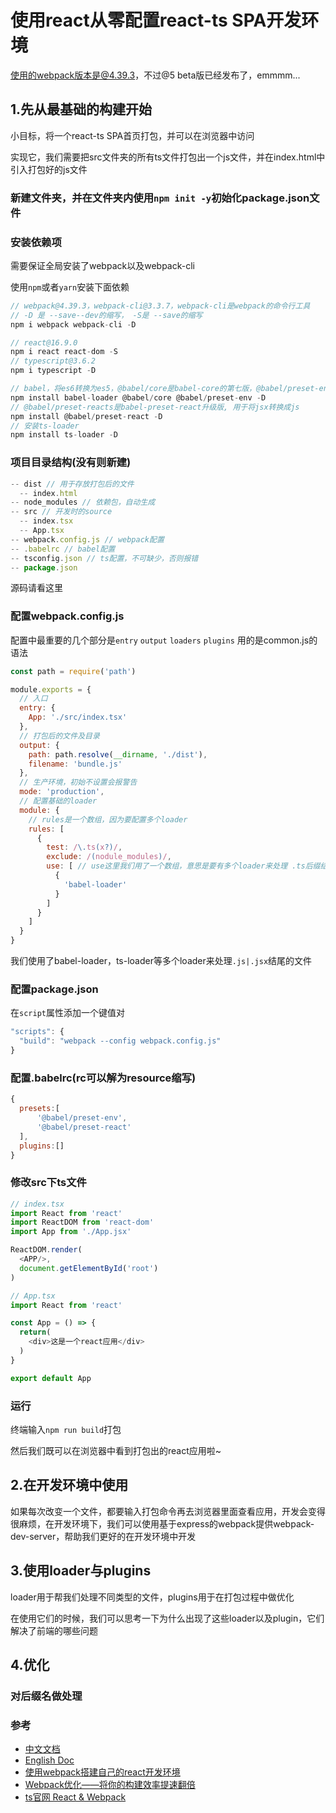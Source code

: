 # 使用react从零配置react-ts SPA开发环境

使用的webpack版本是@4.39.3，不过@5 beta版已经发布了，emmmm...

## 1.先从最基础的构建开始
小目标，将一个react-ts SPA首页打包，并可以在浏览器中访问  

实现它，我们需要把src文件夹的所有ts文件打包出一个js文件，并在index.html中引入打包好的js文件

### 新建文件夹，并在文件夹内使用`npm init -y`初始化package.json文件

### 安装依赖项
需要保证全局安装了webpack以及webpack-cli

使用`npm`或者`yarn`安装下面依赖
```js
// webpack@4.39.3，webpack-cli@3.3.7，webpack-cli是webpack的命令行工具
// -D 是 --save--dev的缩写， -S是 --save的缩写
npm i webpack webpack-cli -D

// react@16.9.0
npm i react react-dom -S
// typescript@3.6.2
npm i typescript -D

// babel，将es6转换为es5，@babel/core是babel-core的第七版，@babel/preset-env是babel-preset-env升级版，不需要安装babel-preset-stage-0
npm install babel-loader @babel/core @babel/preset-env -D
// @babel/preset-reacts是babel-preset-react升级版, 用于将jsx转换成js
npm install @babel/preset-react -D
// 安装ts-loader
npm install ts-loader -D
```

### 项目目录结构(没有则新建)
```js
-- dist // 用于存放打包后的文件
  -- index.html
-- node_modules // 依赖包，自动生成
-- src // 开发时的source
  -- index.tsx
  -- App.tsx
-- webpack.config.js // webpack配置
-- .babelrc // babel配置
-- tsconfig.json // ts配置，不可缺少，否则报错
-- package.json
```

源码请看这里[]()

### 配置webpack.config.js
配置中最重要的几个部分是`entry` `output` `loaders` `plugins`
用的是common.js的语法
```js
const path = require('path')

module.exports = {
  // 入口
  entry: {
    App: './src/index.tsx'
  },
  // 打包后的文件及目录
  output: {
    path: path.resolve(__dirname, './dist'),
    filename: 'bundle.js'
  },
  // 生产环境，初始不设置会报警告
  mode: 'production',
  // 配置基础的loader
  module: {
    // rules是一个数组，因为要配置多个loader
    rules: [
      {
        test: /\.ts(x?)/,
        exclude: /(nodule_modules)/,
        use: [ // use这里我们用了一个数组，意思是要有多个loader来处理 .ts后缀结尾的文件
          {
            'babel-loader'
          }
        ]
      }
    ]
  }
}
```
我们使用了babel-loader，ts-loader等多个loader来处理`.js|.jsx`结尾的文件

### 配置package.json
在`script`属性添加一个键值对
```js
"scripts": {
  "build": "webpack --config webpack.config.js"
}
```

### 配置.babelrc(rc可以解为resource缩写)
```js
{
  presets:[
      '@babel/preset-env',
      '@babel/preset-react'
  ],
  plugins:[]
}
```

### 修改src下ts文件
```ts
// index.tsx
import React from 'react'
import ReactDOM from 'react-dom'
import App from './App.jsx'

ReactDOM.render(
  <APP/>,
  document.getElementById('root')
)
```
```ts
// App.tsx
import React from 'react'

const App = () => {
  return(
    <div>这是一个react应用</div>
  )
}

export default App
```

### 运行
终端输入`npm run build`打包

然后我们既可以在浏览器中看到打包出的react应用啦~

## 2.在开发环境中使用
如果每次改变一个文件，都要输入打包命令再去浏览器里面查看应用，开发会变得很麻烦，在开发环境下，我们可以使用基于express的webpack提供webpack-dev-server，帮助我们更好的在开发环境中开发

## 3.使用loader与plugins
loader用于帮我们处理不同类型的文件，plugins用于在打包过程中做优化  

在使用它们的时候，我们可以思考一下为什么出现了这些loader以及plugin，它们解决了前端的哪些问题


## 4.优化
### 对后缀名做处理

### 参考
- [中文文档](https://www.webpackjs.com)
- [English Doc](https://webpack.js.org)
- [使用webpack搭建自己的react开发环境](https://github.com/tobeapro/react-webpack-conf)
- [Webpack优化——将你的构建效率提速翻倍](https://juejin.im/post/5d614dc96fb9a06ae3726b3e)
- [ts官网 React & Webpack](http://www.typescriptlang.org/docs/handbook/react-&-webpack.html)